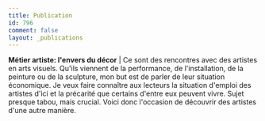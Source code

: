 ```yaml
---
title: Publication
id: 796
comment: false
layout: _publications
---
```


**Métier artiste: l'envers du décor** | Ce sont des rencontres avec des artistes en arts visuels. Qu'ils viennent de la performance, de l'installation, de la peinture ou de la sculpture, mon but est de parler de leur situation économique. Je veux faire connaître aux lecteurs la situation d'emploi des artistes d'ici et la précarité que certains d'entre eux peuvent vivre. Sujet presque tabou, mais crucial. Voici donc l'occasion de découvrir des artistes d'une autre manière.